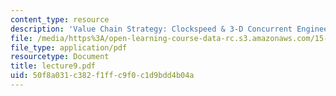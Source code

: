```yaml
---
content_type: resource
description: 'Value Chain Strategy: Clockspeed & 3-D Concurrent Engineering'
file: /media/https%3A/open-learning-course-data-rc.s3.amazonaws.com/15-769-operations-strategy-spring-2003/50f8a031c382f1ffc9f0c1d9bdd4b04a_lecture9.pdf
file_type: application/pdf
resourcetype: Document
title: lecture9.pdf
uid: 50f8a031-c382-f1ff-c9f0-c1d9bdd4b04a
---
```

